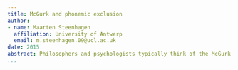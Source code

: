 ```yaml
---
title: McGurk and phonemic exclusion
author:
- name: Maarten Steenhagen
  affiliation: University of Antwerp
  email: m.steenhagen.09@ucl.ac.uk
date: 2015
abstract: Philosophers and psychologists typically think of the McGurk effect as an illusion. I will explain why this is a mistake, and explain why this is a mistake that matters. It is a mistake because an alternative interpretation of the data fits better with what we know about phonemic structure and speech composition. It is a mistake that matters, because it is only if we think of the effect as somehow illusory that the McGurk effect lends support for some of the claims philosophers have wanted to defend by reference to it. If I am right, then the McGurk effect does not support their claims as straightforwardly as is commonly assumed.
...
```


